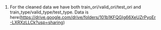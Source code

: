 1. For the cleaned data we have both train_ori/valid_ori/test_ori and train_type/valid_type/test_type.
Data is here(https://drive.google.com/drive/folders/101b1KFQGIg66XeUZrPyoEr-LXRXzLLCk?usp=sharing)
